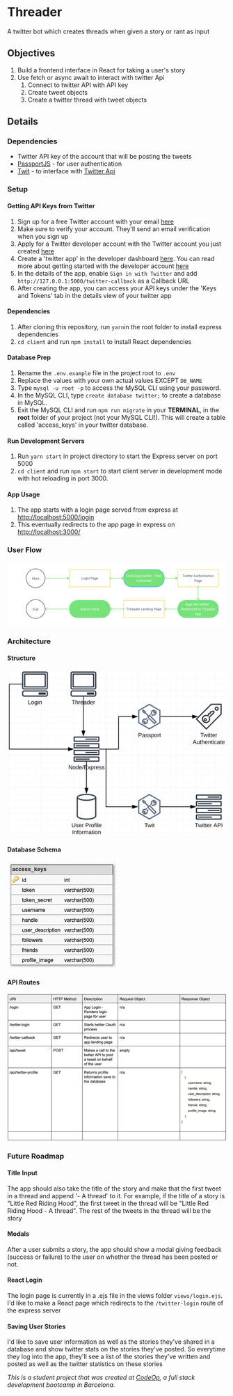 # Threader

A twitter bot which creates threads when given a story or rant as input

## Objectives

1. Build a frontend interface in React for taking a user's story
1. Use fetch or async await to interact with twitter Api
   1. Connect to twitter API with API key
   1. Create tweet objects
   1. Create a twitter thread with tweet objects

## Details

### Dependencies

- Twitter API key of the account that will be posting the tweets
- [PassportJS](<http://www.passportjs.org/>) - for user authentication
- [Twit](<https://www.npmjs.com/package/twit>) - to interface with [Twitter Api](<https://developer.twitter.com/en>)

### Setup

#### Getting API Keys from Twitter

1. Sign up for a free Twitter account with your email [here](<https://twitter.com/i/flow/signup>)
2. Make sure to verify your account. They'll send an email verification when you sign up
3. Apply for a Twitter developer account with the Twitter account you just created [here](https://developer.twitter.com/en)
4. Create a 'twitter app' in the developer dashboard [here](https://developer.twitter.com/en/apps). You can read more about getting started with the developer account [here](https://developer.twitter.com/en/account/get-started)
5. In the details of the app, enable `Sign in with Twitter` and add `http://127.0.0.1:5000/twitter-callback` as a Callback URL
6. After creating the app, you can access your API keys under the 'Keys and Tokens' tab in the details view of your twitter app

#### Dependencies

1. After cloning this repository, run `yarn`in the root folder to install express dependencies
2. `cd client` and run `npm install` to install React dependencies

#### Database Prep

1. Rename the `.env.example` file in the project root to `.env`
2. Replace the values with your own actual values EXCEPT `DB_NAME`
3. Type `mysql -u root -p` to access the MySQL CLI using your password.
4. In the MySQL CLI, type `create database twitter;` to create a database in MySQL.
5. Exit the MySQL CLI and run `npm run migrate` in your **TERMINAL**, in the **root** folder of your project (not your MySQL CLI!). This will create a table called 'access_keys' in your twitter database.

#### Run Development Servers

1. Run `yarn start` in project directory to start the Express server on port 5000
2. `cd client` and run `npm start` to start client server in development mode with hot reloading in port 3000.

#### App Usage

1. The app starts with a login page served from express at <http://localhost:5000/login>
2. This eventually redirects to the app page in express on <http://localhost:3000/>

### User Flow

![Threader User Flow Diagram](user_flow.svg)

### Architecture

#### Structure

![Application Structure](architecture.png)

#### Database Schema

![Application Database](database.jpg)

#### API Routes

![API Routes](api_routes.png)

### Future Roadmap

#### Title Input

The app should also take the title of the story and make that the first tweet in a thread and append '- A thread' to it. For example, if the title of a story is "Little Red Riding Hood", the first tweet in the thread will be "Little Red Riding Hood - A thread". The rest of the tweets in the thread will be the story

#### Modals

After a user submits a story, the app should show a modal giving feedback (success or failure) to the user on whether the thread has been posted or not.

#### React Login

The login page is currently in a .ejs file in the views folder `views/login.ejs`. I'd like to make a React page which redirects to the `/twitter-login` route of the express server

#### Saving User Stories

I'd like to save user information as well as the stories they've shared in a database and show twitter stats on the stories they've posted. So everytime they log into the app, they'll see a list of the stories they've written and posted as well as the twitter statistics on these stories

_This is a student project that was created at [CodeOp](http://CodeOp.tech), a full stack development bootcamp in Barcelona._
